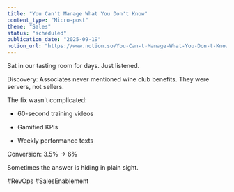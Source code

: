 ```yaml
---
title: "You Can't Manage What You Don't Know"
content_type: "Micro-post"
theme: "Sales"
status: "scheduled"
publication_date: "2025-09-19"
notion_url: "https://www.notion.so/You-Can-t-Manage-What-You-Don-t-Know-2626c05976738074afd0f8cdf8955cdb"
---
```


Sat in our tasting room for days. Just listened.

Discovery: Associates never mentioned wine club benefits. They were servers, not sellers.

The fix wasn't complicated:

- 60-second training videos

- Gamified KPIs

- Weekly performance texts

Conversion: 3.5% → 6%

Sometimes the answer is hiding in plain sight.

#RevOps #SalesEnablement

